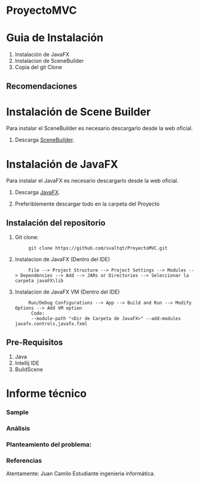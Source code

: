 # ProyectoMVC

# Guia de Instalación
1. Instalación de JavaFX
2. Instalacion de SceneBuilder
3. Copia del git Clone

## Recomendaciones


# Instalación de Scene Builder
Para instalar el SceneBuilder es necesario descargarlo desde la web oficial.
1. Descarga [SceneBuilder](https://gluonhq.com/products/scene-builder/).

# Instalación de JavaFX
Para instalar el JavaFX es necesario descargarlo desde la web oficial.
1. Descarga [JavaFX](https://openjfx.io/index.html).


4. Preferiblemente descargar todo en la carpeta del Proyecto
## Instalación del repositorio 
1. Git clone:
    ```
         git clone https://github.com/svaltqt/ProyectoMVC.git
    ```
2. Instalacion de JavaFX (Dentro del IDE)
    ``` 
         File --> Project Structure --> Project Settings --> Modules --> Dependencies --> Add --> JARs or Directories --> Seleccionar la carpeta javaFX\lib
    ```

2. Instalacion de JavaFX VM (Dentro del IDE)
    ``` 
         Run/Debug Configurations --> App --> Build and Run --> Modify Options --> Add VM option
          Code:
          --module-path "<Dir de Carpeta de JavaFX>" --add-modules javafx.controls,javafx.fxml
    ```
    
## Pre-Requisitos

1. Java
2. Intellij IDE 
3. BuildScene


# Informe técnico
### Sample



### Análisis


### Planteamiento del problema:



### Referencias




Atentamente: Juan Camilo
Estudiante ingenieria informática. 
